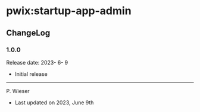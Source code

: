 # pwix:startup-app-admin

## ChangeLog

### 1.0.0

Release date: 2023- 6- 9

- Initial release

---
P. Wieser
- Last updated on 2023, June 9th
